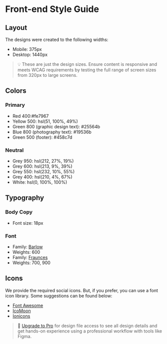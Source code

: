 # Front-end Style Guide

## Layout

The designs were created to the following widths:

- Mobile: 375px
- Desktop: 1440px

> 💡 These are just the design sizes. Ensure content is responsive and meets WCAG requirements by testing the full range of screen sizes from 320px to large screens.

## Colors

### Primary

- Red 400:#fe7967
- Yellow 500: hsl(51, 100%, 49%)
- Green 800 (graphic design text): #25564b
- Blue 800 (photography text): #19536b
- Green 500 (footer): #458c7d

### Neutral

- Grey 950: hsl(212, 27%, 19%)
- Grey 600: hsl(213, 9%, 39%)
- Grey 550: hsl(232, 10%, 55%)
- Grey 400: hsl(210, 4%, 67%)
- White: hsl(0, 100%, 100%)

## Typography

### Body Copy

- Font size: 18px

### Font

- Family: [Barlow](https://fonts.google.com/specimen/Barlow)
- Weights: 600
- Family: [Fraunces](https://fonts.google.com/specimen/Fraunces)
- Weights: 700, 900

## Icons

We provide the required social icons. But, if you prefer, you can use a font icon library. Some suggestions can be found below:

- [Font Awesome](https://fontawesome.com)
- [IcoMoon](https://icomoon.io)
- [Ionicons](https://ionicons.com)

> 💎 [Upgrade to Pro](https://www.frontendmentor.io/pro?ref=style-guide) for design file access to see all design details and get hands-on experience using a professional workflow with tools like Figma.
